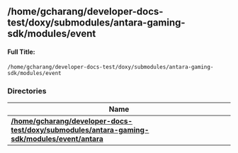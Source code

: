 

## /home/gcharang/developer-docs-test/doxy/submodules/antara-gaming-sdk/modules/event

#### Full Title:
```
/home/gcharang/developer-docs-test/doxy/submodules/antara-gaming-sdk/modules/event
```





### Directories

| Name           |
| -------------- |
| **[/home/gcharang/developer-docs-test/doxy/submodules/antara-gaming-sdk/modules/event/antara](Files/dir_fae5a279aa8efe6d063f17d56040e2b8.md#dir-/home/gcharang/developer-docs-test/doxy/submodules/antara-gaming-sdk/modules/event/antara)**  |






















